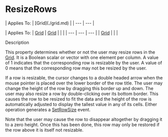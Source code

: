 




<h1 class="heading"><span class="name">ResizeRows</span></h1>
| Applies To: | [Grid](./grid.md) |
| --- | ---  |

| Applies To: | [Grid](./grid.md) | [Grid](./grid.md) |  |  |
| --- | --- | ---  |
| [Grid](./grid.md) |  |  |


Description


This property determines whether or not the user may resize rows in the [Grid](./grid.md). It is a Boolean scalar or vector with one element per column. A value of 1 indicates that the corresponding row is resizable by the user. A value of  0 means that the corresponding row may not be resized by the user.


If a row is resizable, the cursor changes to a double headed arrow when the mouse pointer is placed over the lower border of the row title. The user may change the height of the row by dragging this border up and down. The user may also resize a row by double-clicking over its bottom border. This causes the row to be resized to fit the data and the height of the row is automatically adjusted to display the tallest value in any of its cells. Either operation generates a [SetRowSize](./setrowsize.md) event.


Note that the user may cause the row to disappear altogether by dragging it to a zero height. Once this has been done, this row may only be restored if the row above it is itself not resizable.



